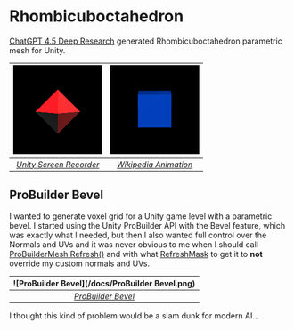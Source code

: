 # Rhombicuboctahedron

[ChatGPT 4.5 Deep Research](https://openai.com/index/introducing-deep-research/) generated Rhombicuboctahedron parametric mesh for Unity.

| ![Unity Screen Recording of Rhombicuboctahedron Parametric Mesh](/docs/Rhombicuboctahedron.gif) |  ![Wikipedia Rhombicuboctahedron Animated GIF](/docs/P2-A5-P3.gif) |
|:--:|:--:|
| _[Unity Screen Recorder](https://docs.unity3d.com/Packages/com.unity.recorder@5.1/manual/index.html)_ | _[Wikipedia Animation](https://en.wikipedia.org/wiki/Rhombicuboctahedron)_ |

## ProBuilder Bevel

I wanted to generate voxel grid for a Unity game level with a parametric bevel. I started using the Unity ProBuilder API with the Bevel feature, which was exactly what I needed, but then I also wanted full control over the Normals and UVs and it was never obvious to me when I should call [ProBuilderMesh.Refresh()](https://docs.unity3d.com/Packages/com.unity.probuilder@6.0/api/UnityEngine.ProBuilder.ProBuilderMesh.html#UnityEngine.ProBuilder.ProBuilderMesh.Refresh(UnityEngine.ProBuilder.RefreshMask)) and with what [RefreshMask](https://docs.unity3d.com/Packages/com.unity.probuilder@6.0/api/UnityEngine.ProBuilder.RefreshMask.html) to get it to **not** override my custom normals and UVs.

| ![ProBuilder Bevel](/docs/ProBuilder Bevel.png) |
|:--:|
| _[ProBuilder Bevel](https://docs.unity3d.com/Packages/com.unity.probuilder@6.0/manual/Edge_Bevel.html)_ |

I thought this kind of problem would be a slam dunk for modern AI...

